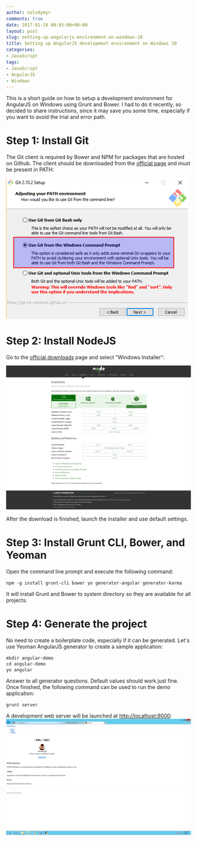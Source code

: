 ```yaml
---
author: volodymyr
comments: true
date: 2017-01-18 00:03:00+00:00
layout: post
slug: setting-up-angularjs-environment-on-windows-10
title: Setting up AngularJS development environment on Windows 10
categories:
- JavaScript
tags:
- JavaScript
- AngularJS
- Windows
---
```


This is a short guide on how to setup a development environment for AngularJS
on Windows using Grunt and Bower. I had to do it recently, so decided to share
instructions, since it may save you some time, especially if you want to avoid
the trial and error path.

<!-- more -->

# Step 1: Install Git
The Git client is required by Bower and NPM for packages that are
hosted on Github. The client should be downloaded from the
[official page](https://git-scm.com/downloads) and
must be present in PATH:

![](/images/posts/angular-windows/install-git.png)

# Step 2: Install NodeJS
Go to the [official downloads](https://nodejs.org/en/download/) page and
select "Windows Installer":

![](/images/posts/angular-windows/install-node.png)

After the download is finished, launch the installer and use default settings.

# Step 3: Install Grunt CLI, Bower, and Yeoman
Open the command line prompt and execute the following command:

```
npm -g install grunt-cli bower yo generator-angular generator-karma
```

It will install Grunt and Bower to system directory so they are available for
all projects.

# Step 4: Generate the project
No need to create a boilerplate code, especially if it can be generated. Let's
use Yeoman AngularJS generator to create a sample application:

```
mkdir angular-demo
cd angular-demo
yo angular
```

Answer to all generator questions. Default values should work just fine. Once
finished, the following command can be used to run the demo application:

```
grunt server
```

A development web server will be launched at [http://localhost:9000](http://localhost:9000):
<img src="/images/posts/angular-windows/running.png" style="width: 720px">
